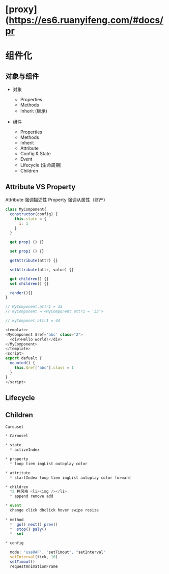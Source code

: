 # [proxy](https://es6.ruanyifeng.com/#docs/pr

# 组件化

## 对象与组件

* 对象
  * Properties
  * Methods
  * Inherit (继承)

* 组件
  * Properties
  * Methods
  * Inherit
  * Attribute
  * Config & State
  * Event
  * Lifecycle (生命周期)
  * Children

## Attribute VS Property
Attribute 强调描述性
Property 强调从属性（财产）

```js
class MyComponent{
  constructor(config) {
    this.state = {
      i: 1
    }
  }

  get prop1 () {}

  set prop1 () {}

  getAttribute(attr) {}

  setAttribute(attr, value) {}

  get children() {}
  set children() {}

  render(){}
}

// MyComponent.attr1 = 33
// myComponent = <MyComponent attr1 = '33'>

// myComponet.attr1 = 44

<template>
<MyComponent $ref='abc' class="2">
  <div>Hello world!</div>
</MyComponent>
</template>
<script>
export defualt {
  mounted() {
    this.$ref['abc'].class = 1
  }
}
</script>
```


## Lifecycle

## Children

```js
Carousel

* Carousel

* state
  * activeIndex

* property
  * loop tiem imgList outoplay color  

* attritute
  * startIndex loop tiem imgList autoplay color forward

* children
  *2 种风格 <li><img /></li>
  * append remove add

* event
  change click dbclick hover swipe resize 
  
* method
  *  go() next() prev()
  *  stop() paly()
  *  set

* config

  mode: "useRAF', "setTimout", "setInterval"
  setInterval(tick, 16)
  setTimout()
  requestAnimationFrame


```